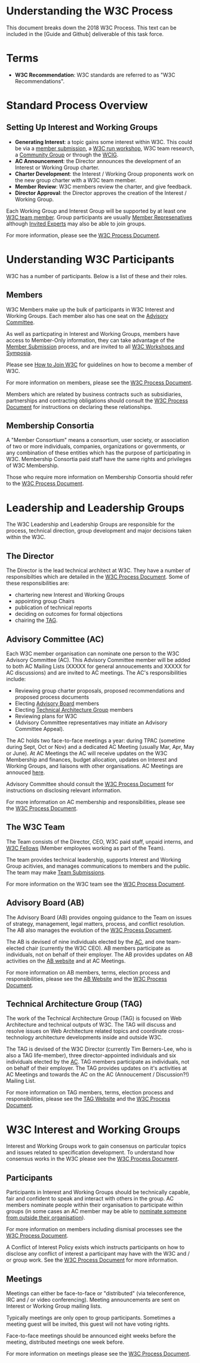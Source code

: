 # Understanding the W3C Process
This document breaks down the 2018 W3C Process. This text can be included in the [Guide and Github] deliverable of this task force.

# Terms
* __W3C Recommendation__: W3C standards are referred to as "W3C Recommendations".


# Standard Process Overview

## Setting Up Interest and Working Groups
* __Generating Interest__: a topic gains some interest within W3C. This could be via a [member submission](#), a [W3C run workshop](#), W3C team research, a [Community Group](#) or through the [WCIG](#).
* __AC Announcement__: the Director announces the development of an Interest or Working Group charter.
* __Charter Development__: the Interest / Working Group proponents work on the new group charter with a W3C team member.
* __Member Review__: W3C members review the charter, and give feedback.
* __Director Approval__: the Director approves the creation of the Interest / Working Group.

Each Working Group and Interest Group will be supported by at least one [W3C team member](#). Group participants are usually [Member Represenatives](#) although [Invited Experts](#) may also be able to join groups.

For more information, please see the [W3C Process Document](https://w3c.github.io/w3process/#introduction).

# Understanding W3C Participants
W3C has a number of participants. Below is a list of these and their roles.

## Members

W3C Members make up the bulk of participants in W3C Interest and Working Groups. Each member also has one seat on the [Advisory Committee](#). 

As well as particpating in Interest and Working Groups, members have access to Member-Only information, they can take advantage of the [Member Submission](#) process, and are invited to all [W3C Workshops and Symposia](#).

Please see [How to Join W3C](https://www.w3.org/Consortium/join) for guidelines on how to become a member of W3C.

For more information on members, please see the [W3C Process Document](https://w3c.github.io/w3process/#Members).

Members which are related by business contracts such as subsidiaries, partnerships and contracting obligations should consult the [W3C Process Document](https://w3c.github.io/w3process/#MemberRelated) for instructions on declaring these relationships.

## Membership Consortia
A "Member Consortium" means a consortium, user society, or association of two or more individuals, companies, organizations or governments, or any combination of these entities which has the purpose of participating in W3C. Membership Consortia paid staff have the same rights and privileges of W3C Membership.

Those who require more information on Membership Consortia should refer to the [W3C Process Document](https://w3c.github.io/w3process/#MemberConsortia).

# Leadership and Leadership Groups
The W3C Leadership and Leadership Groups are responsible for the process, technical direction, group development and major decisions taken within the W3C.

## The Director
The Director is the lead technical architect at W3C. They have a number of responsibilties which are detailed in the [W3C Process Document](https://w3c.github.io/w3process/). Some of these responsibilities are:

* chartering new Interest and Working Groups
* appointing group Chairs
* publication of technical reports
* deciding on outcomes for formal objections
* chairing the [TAG](#).

## Advisory Committee (AC)
Each W3C member organisation can nominate one person to the W3C Advisory Committee (AC). This Advisory Committee member will be added to both AC Mailing Lists (XXXXX for general annoucements and XXXXX for AC discussions) and are invited to AC meetings. The AC's responsibilities include:

* Reviewing group charter proposals, proposed recommendations and proposed process documents
* Electing [Advisory Board](#) members
* Electing [Technical Architecture Group](#) members
* Reviewing plans for W3C
* (Advisory Committee representatives may initiate an Advisory Committee Appeal).

The AC holds two face-to-face meetings a year: during TPAC (sometime during Sept, Oct or Nov) and a dedicated AC Meeting (usually Mar, Apr, May or June). At AC Meetings the AC will receive updates on the W3C Membership and finances, budget allocation, updates on Interest and Working Groups, and liaisons with other organisations. AC Meetings are annouced [here](https://www.w3.org/Member/Meeting/).

Advisory Committee should consult the [W3C Process Document](https://w3c.github.io/w3process/#coi) for instructions on disclosing relevant information.

For more information on AC membership and responsibilities, please see the [W3C Process Document](https://w3c.github.io/w3process/#ac).

## The W3C Team
The Team consists of the Director, CEO, W3C paid staff, unpaid interns, and [W3C Fellows](https://www.w3.org/Consortium/Recruitment/Fellows) (Member employees working as part of the Team).  

The team provides technical leadership, supports Interest and Working Group acitivies, and manages communications to members and the public. The team may make [Team Submissions](https://w3c.github.io/w3process/#TeamSubmission).

For more information on the W3C team see the [W3C Process Document](https://w3c.github.io/w3process/#Team).

## Advisory Board (AB)
The Advisory Board (AB) provides ongoing guidance to the Team on issues of strategy, management, legal matters, process, and conflict resolution. The AB also manages the evolution of the [W3C Process Document](https://w3c.github.io/w3process/).

The AB is devised of nine individuals elected by the [AC](), and one team-elected chair (currently the W3C CEO). AB members participate as individuals, not on behalf of their employer. The AB provides updates on AB activities on the [AB website](https://www.w3.org/2002/ab/) and at AC Meetings.

For more information on AB members, terms, election process and responsibilities, please see the [AB Website](https://www.w3.org/2002/ab/) and the [W3C Process Document](https://w3c.github.io/w3process/).

## Technical Architecture Group (TAG)
The work of the Technical Architecture Group (TAG) is focused on Web Architecture and technical outputs of W3C. The TAG will discuss and resolve issues on Web Architecture related topics and coordinate cross-technology architecture developments inside and outside W3C.

The TAG is devised of the W3C Director (currently Tim Berners-Lee, who is also a TAG life-member), three director-appointed individuals and six individuals elected by the [AC](). TAG members participate as individuals, not on behalf of their employer. The TAG provides updates on it's activities at AC Meetings and towards the AC on the AC (Annoucement / Discussion?!) Mailing List.

For more information on TAG members, terms, election process and responsibilities, please see the [TAG Website](https://www.w3.org/2002/ab/) and the [W3C Process Document](https://w3c.github.io/w3process/#TAG).

# W3C Interest and Working Groups

Interest and Working Groups work to gain consensus on particular topics and issues related to specification development. To understand how consensus works in the W3C please see the [W3C Process Document](https://w3c.github.io/w3process/#Consensus). 

## Participants
Participants in Interest and Working Groups should be technically capable, fair and confident to speak and interact with others in the group. AC members nominate people within their organisation to participate within groups (in some cases an AC member may be able to [nominate someone from outside their organisation](https://w3c.github.io/w3process/#member-rep)).

For more information on members including dismisal processes see the [W3C Process Document](https://w3c.github.io/w3process/#ParticipationCriteria).

A Conflict of Interest Policy exists which instructs participants on how to disclose any conflict of interest a participant may have with the W3C and / or group work. See the [W3C Process Document](https://w3c.github.io/w3process/#coi) for more information.

## Meetings
Meetings can either be face-to-face or "distributed" (via teleconference, IRC and / or video conferencing). Meeting announcements are sent on Interest or Working Group mailing lists.

Typically meetings are only open to group participants. Sometimes a meeting guest will be invited, this guest will not have voting rights. 

Face-to-face meetings should be announced eight weeks before the meeting, distributed meetings one week before. 

For more information on meetings please see the [W3C Process Document](https://w3c.github.io/w3process/#GeneralMeetings).


























